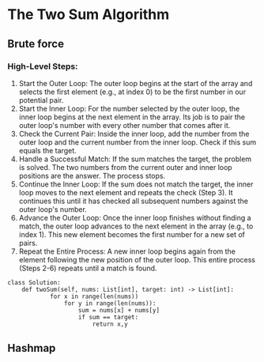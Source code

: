 # The Two Sum Algorithm 

## Brute force 

### High-Level Steps:
1. Start the Outer Loop: The outer loop begins at the start of the array and selects the first element (e.g., at index 0) to be the first number in our potential pair.
2. Start the Inner Loop: For the number selected by the outer loop, the inner loop begins at the next element in the array. Its job is to pair the outer loop's number with every other number that comes after it.
3. Check the Current Pair: Inside the inner loop, add the number from the outer loop and the current number from the inner loop. Check if this sum equals the target.
4. Handle a Successful Match: If the sum matches the target, the problem is solved. The two numbers from the current outer and inner loop positions are the answer. The process stops.
5. Continue the Inner Loop: If the sum does not match the target, the inner loop moves to the next element and repeats the check (Step 3). It continues this until it has checked all subsequent numbers against the outer loop's number.
6. Advance the Outer Loop: Once the inner loop finishes without finding a match, the outer loop advances to the next element in the array (e.g., to index 1). This new element becomes the first number for a new set of pairs.
7. Repeat the Entire Process: A new inner loop begins again from the element following the new position of the outer loop. This entire process (Steps 2-6) repeats until a match is found.

~~~
class Solution:
    def twoSum(self, nums: List[int], target: int) -> List[int]:
            for x in range(len(nums))      
                for y in range(len(nums)):
                    sum = nums[x] + nums[y]
                    if sum == target: 
                        return x,y
~~~

## Hashmap 